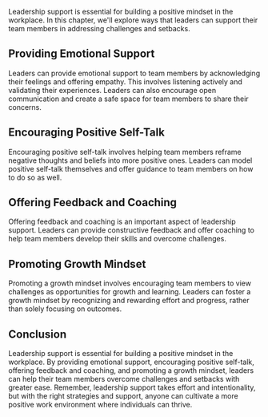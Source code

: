 
Leadership support is essential for building a positive mindset in the workplace. In this chapter, we'll explore ways that leaders can support their team members in addressing challenges and setbacks.

Providing Emotional Support
---------------------------

Leaders can provide emotional support to team members by acknowledging their feelings and offering empathy. This involves listening actively and validating their experiences. Leaders can also encourage open communication and create a safe space for team members to share their concerns.

Encouraging Positive Self-Talk
------------------------------

Encouraging positive self-talk involves helping team members reframe negative thoughts and beliefs into more positive ones. Leaders can model positive self-talk themselves and offer guidance to team members on how to do so as well.

Offering Feedback and Coaching
------------------------------

Offering feedback and coaching is an important aspect of leadership support. Leaders can provide constructive feedback and offer coaching to help team members develop their skills and overcome challenges.

Promoting Growth Mindset
------------------------

Promoting a growth mindset involves encouraging team members to view challenges as opportunities for growth and learning. Leaders can foster a growth mindset by recognizing and rewarding effort and progress, rather than solely focusing on outcomes.

Conclusion
----------

Leadership support is essential for building a positive mindset in the workplace. By providing emotional support, encouraging positive self-talk, offering feedback and coaching, and promoting a growth mindset, leaders can help their team members overcome challenges and setbacks with greater ease. Remember, leadership support takes effort and intentionality, but with the right strategies and support, anyone can cultivate a more positive work environment where individuals can thrive.
